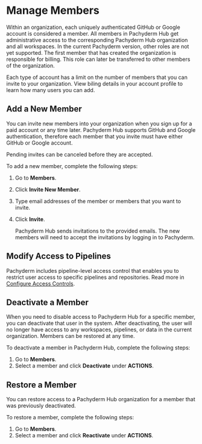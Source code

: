 # Manage Members

Within an organization, each uniquely authenticated GitHub or Google
account is considered a member. All members in Pachyderm Hub get
administrative access to the corresponding Pachyderm Hub organization
and all workspaces.
In the current Pachyderm version, other roles are not yet supported.
The first member that has created the organization is responsible for
billing. This role can later be transferred to other members of the
organization.

Each type of account has a limit on the number of members that you can
invite to your organization. View biling details in your account
profile to learn how many users you can add.

## Add a New Member

You can invite new members into your organization when you sign up
for a paid account or any time later. Pachyderm Hub supports GitHub
and Google authentication, therefore each member that you invite must
have either GitHub or Google account.

Pending invites can be canceled before they are accepted.

To add a new member, complete the following steps:

1. Go to **Members**.
1. Click **Invite New Member**.
1. Type email addresses of the member or members that you want to invite.
1. Click **Invite**.

   Pachyderm Hub sends invitations to the provided emails. The new members
   will need to accept the invitations by logging in to Pachyderm.

## Modify Access to Pipelines

Pachyderm includes pipeline-level access control that enables you to restrict
user access to specific pipelines and repositories. Read more in
[Configure Access Controls](../../../enterprise/auth/auth/).

## Deactivate a Member

When you need to disable access to Pachyderm Hub for a specific member,
you can deactivate that user in the system. After deactivating, the user
will no longer have access to any workspaces, pipelines, or data in the
current organization. Members can be restored at any time.

To deactivate a member in Pachyderm Hub, complete the following steps:

1. Go to **Members**.
1. Select a member and click **Deactivate** under **ACTIONS**.

## Restore a Member

You can restore access to a Pachyderm Hub organization for a member
that was previously deactivated.

To restore a member, complete the following steps:

1. Go to **Members**.
1. Select a member and click **Reactivate** under **ACTIONS**.
